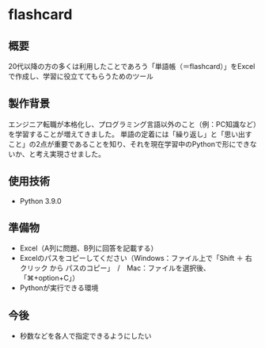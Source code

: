 # flashcard

## 概要
20代以降の方の多くは利用したことであろう「単語帳（＝flashcard）」をExcelで作成し、学習に役立ててもらうためのツール

## 製作背景
エンジニア転職が本格化し、プログラミング言語以外のこと（例：PC知識など）を学習することが増えてきました。
単語の定着には「繰り返し」と「思い出すこと」の2点が重要であることを知り、それを現在学習中のPythonで形にできないか、と考え実現させました。

## 使用技術
- Python 3.9.0

## 準備物
- Excel（A列に問題、B列に回答を記載する）
- Excelのパスをコピーしてください（Windows：ファイル上で「Shift ＋ 右クリック から パスのコピー」　/　Mac：ファイルを選択後、「⌘+option+C」）
- Pythonが実行できる環境

## 今後
- 秒数などを各人で指定できるようにしたい
